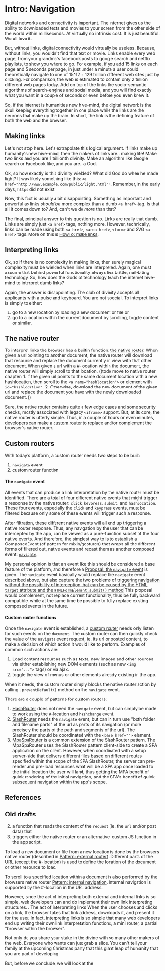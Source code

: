 # Intro: Navigation

Digital networks and connectivity is important. The internet gives us the ability to
downloaded texts and movies to your screen from the other side of the world within milliseconds.
At virtually no intrinsic cost. It is just beautiful. We all love it.

But, without links, digital connectivity would virtually be useless.
Because, without links, you wouldn't find that text or movie.
Links enable every web page, from your grandma's facebook posts to google search and netflix playlists,
to show you where to go. 
For example, if you add 15 links on each page and 5 seconds per page, 
in just under a minute a user could theoretically navigate to one of 15^12 = 129 trillion different web sites
just by clicking. For comparison, the web is estimated to contain only 2 trillion different web pages today.
Add on top of the links the socio-semantic algorithms of search-engines and social media,
and you will find exactly what you want in a couple of seconds or even before you even knew it.

So, if the internet is humanities new hive-mind, the digital network is the skull keeping 
everything together in one place while the links are the neurons that make up the brain.
In short, the link is the defining feature of both the web and the browser.

## Making links

Let's not stop here. Let's extrapolate this logical argument.
If links make up humanity's new hive-mind, then the makers of links are.. making life!
Make two links and you are 1 trillionth divinity.
Make an algorithm like Google search or Facebook like, and you are.. a God.

Ok, so how exactly is this divinity wielded? What did God do when he made light?
It was likely something like this: `<a href="http://www.example.com/public/light.html">`.
Remember, in the early days, `https` did not exist.

Now, this fact is usually a bit disappointing. 
Something as important and powerful as links *should be* more complex than a dumb `<a href>`-tag.
Is that all it comes down to? And, can't we do *more* than that?

The final, principal answer to this question is no. Links are really that dumb.
Links are simply just `<a href>` tags, nothing more.
However, technically, links can be made using both `<a href>`, `<area href>`, `<form>` and SVG `<a href>` tags.
More on this is [HowTo: make links](HowTo_makeLinks.md).

## Interpreting links

Ok, so if there is no complexity in making links, 
then surely magical complexity must be wielded when links are interpreted.
Again, one must assume that behind powerful functionality always lies brittle, nail-biting technology.
So, how does the Gods of technology teach the internet hive-mind to interpret dumb links?

Again, the answer is disappointing. 
The club of divinity accepts all applicants with a pulse and keyboard. You are not special.
To interpret links is simply to either:
1. go to a new location by loading a new document or file or
2. go to a location within the current document by scrolling, toggle content or similar.

## The native router

To interpret links the browser has a builtin function: [the native router](HowTo_nativeRouter.md).
When given a url pointing to another document, the native router will download that resource and 
replace the document currently in view with that other document. 
When given a url with a #-location within the document, 
the native router will simply scroll to that location.
((todo move to native router chapter: 1. If the given url points to the same document location with a new hashlocation, then 
scroll to the `<a name="hashlocation">` or element with `id="hashlocation"`.
2. Otherwise, download the new document of the given url and replace the document you have with the 
newly downloaded document.
))

Sure, the native router contains quite a few edge cases and some security checks, 
mostly associated with legacy `<iframe>` support.
But, at its core, the native router is utterly simple.
Thus, in a couple of hours or even minutes, developers can make a [custom router]() to
replace and/or complement the browser's native router.

## Custom routers

With today's platform, a custom router needs two steps to be built:
1. `navigate` event
2. custom router function

#### The `navigate` event

All events that can produce a link interpretation by the native router must be identified.
There are a total of four different native events that might trigger a response by the native router:
`click`, `keypress`, `submit`, and `hashlocation`.
These four events, especially the `click` and `keypress` events, must be filtered 
because only some of these events will trigger such a response.

After filtration, these different native events will all end up triggering a native router response.
Thus, any navigation by the user that can be intercepted by the app, can be viewed as a pure-function 
subset of the four native events. And therefore, the simplest way to is to establish a ComposedEvent
(cf pattern for mixin/gestures) that wraps all the different forms of filtered out, native events and
recast them as another composed event: [`navigate`](Pattern_navigate.md).

My personal opinion is that an event like this should be considered a base feature of the platform,
and therefore a [Proposal: the `navigate` event](Proposal_navigate.md) is given.
The `navigate` event basically would replace the `navigate` event described above, but 
also capture the two problems of [triggering navigation without the possibility of interception
that can be caused by the HTML `target` attribute and the `HTMLFormElement.submit()` method](Problem_submitTargetSubmarines.md)
This proposal would complement, not replace current functionality, thus be fully backward compatible,
while at the same time be possible to fully replace existing composed events in the future.

#### Custom router functions

Once the `navigate` event is established, a [custom router](Pattern_customRouter.md) needs only listen for such events on 
the `document`.
The custom router can then quickly check the value of the `navigate` event request, 
ie. its url or posted content,
to make a decision of which action it would like to perform.
Examples of common such actions are:
1. Load content resources such as texts, new images and other sources via either establishing 
new DOM elements (such as new `<img src="...">` tags) or via ajax.
2. toggle the view of menus or other elements already existing in the app.

When it needs, the custom router simply blocks the native router action by calling 
`.preventDefault()` method on the `navigate` event.

There are a couple of patterns for custom routers:
1. [HashRouter](Pattern_hashRouter.md) does not need the `navigate` event, but 
can simply be made to work using the `#`-location and `hashchange` event.
2. [SlashRouter](Pattern_slashRouter.md) needs the `navigate` event, but 
can in turn use "both folder and filename parts" of the url as parts of its navigation
(or more precisely the parts of the path and segments of the url). 
The SlashRouter should be coordinated with the `<base href="">` element.
3. [MpaSpaRouter](Pattern_MpaSpaRouter.md) is a common extension of the SlashRouter pattern.
The MpaSpaRouter uses the SlashRouter pattern client-side to create a SPA application on the client.
However, when coordinated with a setup server-side that delivers different files based on different
routes specified within the scope of the SPA SlashRouter, 
the server can pre-render and pre-load resources what will be a SPA app once loaded to the initial 
location the user will land, thus getting the MPA benefit of quick rendering of the initial navigation,
and the SPA's benefit of quick subsequent navigation within the app's scope.

## References


## Old drafts

2. a function that reads the content of the `request` (ie. the `url` and/or post data) 
that
3. triggers either the native router or an alternative, custom JS function in the app script.

To load a new document or file from a new location is done by the browsers native router (described in [Pattern: external router]()).
Different parts of the URL (except the #-location) is used to define the location of the document or 
other resource to load. 

To scroll to a specified location within a document is also performed by the browsers native router [Pattern: internal navigation]().
Internal navigation is supported by the #-location in the URL address.

However, since the act of interpreting both external and internal links is so simple,
web developers can and do implement their own link interpreting structures.
. The act of interpreting links 
When the user chooses and clicks on a link, the browser takes that link address, downloads it, and
present it for the user. In fact, interpreting links is so simple that many web developers 
end up writing their own link interpretation functions, a mini router, a partial "browser within the browser".


Not only do you share your stake in the divine with so
many other makers of the web. Everyone who wants can just grab a slice.
You can't tell your family at the upcoming Christmas party that this giant leap of humanity
that you are part of developing 

But, before we conclude, we will look at the  